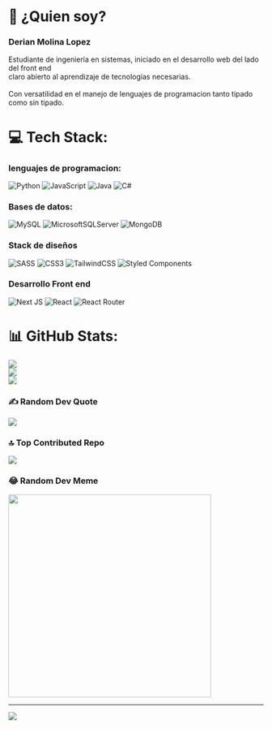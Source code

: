 # 💫 ¿Quien soy?
### Derian Molina Lopez
Estudiante de ingeniería en sistemas, iniciado en el desarrollo web del lado del front end<br>claro abierto al aprendizaje de tecnologías necesarias. <br></br>
Con versatilidad en el manejo de lenguajes de programacion tanto tipado como sin tipado.



# 💻 Tech Stack:
 ### lenguajes de programacion:
![Python](https://img.shields.io/badge/python-3670A0?style=for-the-badge&logo=python&logoColor=ffdd54)
 ![JavaScript](https://img.shields.io/badge/javascript-%23323330.svg?style=for-the-badge&logo=javascript&logoColor=%23F7DF1E) ![Java](https://img.shields.io/badge/java-%23ED8B00.svg?style=for-the-badge&logo=openjdk&logoColor=white) ![C#](https://img.shields.io/badge/c%23-%23239120.svg?style=for-the-badge&logo=csharp&logoColor=white) 
### Bases de datos:
 ![MySQL](https://img.shields.io/badge/mysql-%2300000f.svg?style=for-the-badge&logo=mysql&logoColor=white) ![MicrosoftSQLServer](https://img.shields.io/badge/Microsoft%20SQL%20Server-CC2927?style=for-the-badge&logo=microsoft%20sql%20server&logoColor=white) ![MongoDB](https://img.shields.io/badge/MongoDB-%234ea94b.svg?style=for-the-badge&logo=mongodb&logoColor=white) 

 ### Stack de diseños
 ![SASS](https://img.shields.io/badge/SASS-hotpink.svg?style=for-the-badge&logo=SASS&logoColor=white)
 ![CSS3](https://img.shields.io/badge/css3-%231572B6.svg?style=for-the-badge&logo=css3&logoColor=white) 
 ![TailwindCSS](https://img.shields.io/badge/tailwindcss-%2338B2AC.svg?style=for-the-badge&logo=tailwind-css&logoColor=white)
 ![Styled Components](https://img.shields.io/badge/styled--components-DB7093?style=for-the-badge&logo=styled-components&logoColor=white)

 ### Desarrollo Front end
![Next JS](https://img.shields.io/badge/Next-black?style=for-the-badge&logo=next.js&logoColor=white) ![React](https://img.shields.io/badge/react-%2320232a.svg?style=for-the-badge&logo=react&logoColor=%2361DAFB) ![React Router](https://img.shields.io/badge/React_Router-CA4245?style=for-the-badge&logo=react-router&logoColor=white)


# 📊 GitHub Stats:
![](https://github-readme-stats.vercel.app/api?username=DerianMolinaLopez&theme=radical&hide_border=false&include_all_commits=false&count_private=false)<br/>
![](https://github-readme-streak-stats.herokuapp.com/?user=DerianMolinaLopez&theme=radical&hide_border=false)<br/>
![](https://github-readme-stats.vercel.app/api/top-langs/?username=DerianMolinaLopez&theme=radical&hide_border=false&include_all_commits=false&count_private=false&layout=compact)

### ✍️ Random Dev Quote
![](https://quotes-github-readme.vercel.app/api?type=horizontal&theme=radical)

### 🔝 Top Contributed Repo
![](https://github-contributor-stats.vercel.app/api?username=DerianMolinaLopez&limit=5&theme=dracula&combine_all_yearly_contributions=true)

### 😂 Random Dev Meme
<img src='https://randommeme-five.vercel.app/' style="height: 400px;"/>

---
[![](https://visitcount.itsvg.in/api?id=DerianMolinaLopez&icon=2&color=6)](https://visitcount.itsvg.in)

<!-- Proudly created with GPRM ( https://gprm.itsvg.in ) -->
